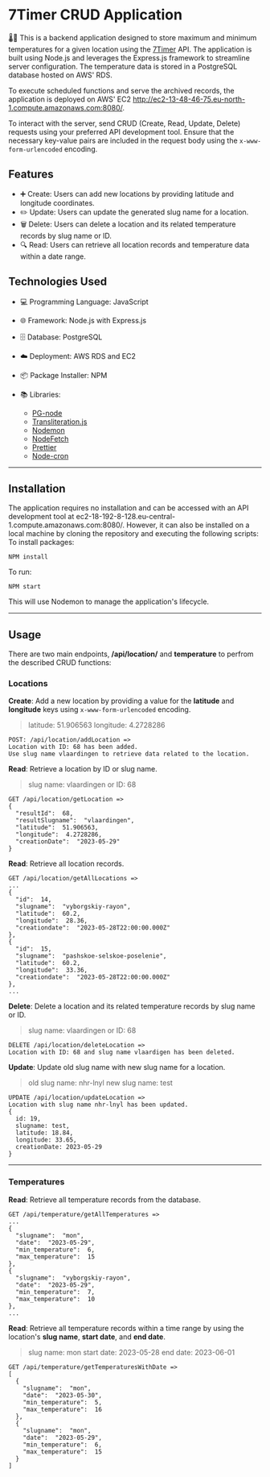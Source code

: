 # 7Timer CRUD Application

🌡️📝 This is a backend application designed to store maximum and minimum temperatures for a given location using the [7Timer](http://www.7timer.info/doc.php?lang=en#introduction) API. The application is built using Node.js and leverages the Express.js framework to streamline server configuration. The temperature data is stored in a PostgreSQL database hosted on AWS' RDS.

To execute scheduled functions and serve the archived records, the application is deployed on AWS' EC2 http://ec2-13-48-46-75.eu-north-1.compute.amazonaws.com:8080/.

To interact with the server, send CRUD (Create, Read, Update, Delete) requests using your preferred API development tool. Ensure that the necessary key-value pairs are included in the request body using the `x-www-form-urlencoded` encoding.

## Features

- ➕ Create: Users can add new locations by providing latitude and longitude coordinates.
- ✏️ Update: Users can update the generated slug name for a location.
- 🗑️ Delete: Users can delete a location and its related temperature records by slug name or ID.
- 🔍 Read: Users can retrieve all location records and temperature data within a date range.

## Technologies Used

- 💻 Programming Language: JavaScript
- 🌐 Framework: Node.js with Express.js
- 🗄️ Database: PostgreSQL
- ☁️ Deployment: AWS RDS and EC2
- 📦 Package Installer: NPM
- 📚 Libraries:

  - [PG-node](https://www.npmjs.com/package/pg)
  - [Transliteration.js](https://www.npmjs.com/package/transliteration)
  - [Nodemon](https://www.npmjs.com/package/nodemon)
  - [NodeFetch](https://www.npmjs.com/package/node-fetch)
  - [Prettier](https://www.npmjs.com/package/prettier)
  - [Node-cron](https://www.npmjs.com/package/node-cron)

---

## Installation

The application requires no installation and can be accessed with an API development tool at ec2-18-192-8-128.eu-central-1.compute.amazonaws.com:8080/. However, it can also be installed on a local machine by cloning the repository and executing the following scripts:
To install packages:

```
NPM install

```

To run:

```
NPM start

```

This will use Nodemon to manage the application's lifecycle.

---

## Usage

There are two main endpoints, **/api/location/** and **temperature** to perfrom the described CRUD functions:

### Locations

**Create**: Add a new location by providing a value for the **latitude** and **longitude** keys using `x-www-form-urlencoded` encoding.

> latitude: 51.906563
> longitude: 4.2728286

```
POST: /api/location/addLocation =>
Location with ID: 68 has been added.
Use slug name vlaardingen to retrieve data related to the location.

```

**Read**: Retrieve a location by ID or slug name.

> slug name: vlaardingen
> or
> ID: 68

```
GET /api/location/getLocation =>
{
  "resultId":  68,
  "resultSlugname":  "vlaardingen",
  "latitude":  51.906563,
  "longitude":  4.2728286,
  "creationDate":  "2023-05-29"
}

```

**Read**: Retrieve all location records.

```
GET /api/location/getAllLocations =>
...
{
  "id":  14,
  "slugname":  "vyborgskiy-rayon",
  "latitude":  60.2,
  "longitude":  28.36,
  "creationdate":  "2023-05-28T22:00:00.000Z"
},
{
  "id":  15,
  "slugname":  "pashskoe-selskoe-poselenie",
  "latitude":  60.2,
  "longitude":  33.36,
  "creationdate":  "2023-05-28T22:00:00.000Z"
},
...

```

**Delete**: Delete a location and its related temperature records by slug name or ID.

> slug name: vlaardingen
> or
> ID: 68

```
DELETE /api/location/deleteLocation =>
Location with ID: 68 and slug name vlaardigen has been deleted.

```

**Update**: Update old slug name with new slug name for a location.

> old slug name: nhr-lnyl
> new slug name: test

```
UPDATE /api/location/updateLocation =>
Location with slug name nhr-lnyl has been updated.
{
  id: 19,
  slugname: test,
  latitude: 18.84,
  longitude: 33.65,
  creationDate: 2023-05-29
}

```

---

### Temperatures

**Read**: Retrieve all temperature records from the database.

```
GET /api/temperature/getAllTemperatures =>
...
{
  "slugname":  "mon",
  "date":  "2023-05-29",
  "min_temperature":  6,
  "max_temperature":  15
},
{
  "slugname":  "vyborgskiy-rayon",
  "date":  "2023-05-29",
  "min_temperature":  7,
  "max_temperature":  10
},
...

```

**Read**: Retrieve all temperature records within a time range by using the location's **slug name**, **start date**, and **end date**.

> slug name: mon
> start date: 2023-05-28
> end date: 2023-06-01

```
GET /api/temperature/getTemperaturesWithDate =>
[
  {
    "slugname":  "mon",
    "date":  "2023-05-30",
    "min_temperature":  5,
    "max_temperature":  16
  },
  {
    "slugname":  "mon",
    "date":  "2023-05-29",
    "min_temperature":  6,
    "max_temperature":  15
  }
]

```
